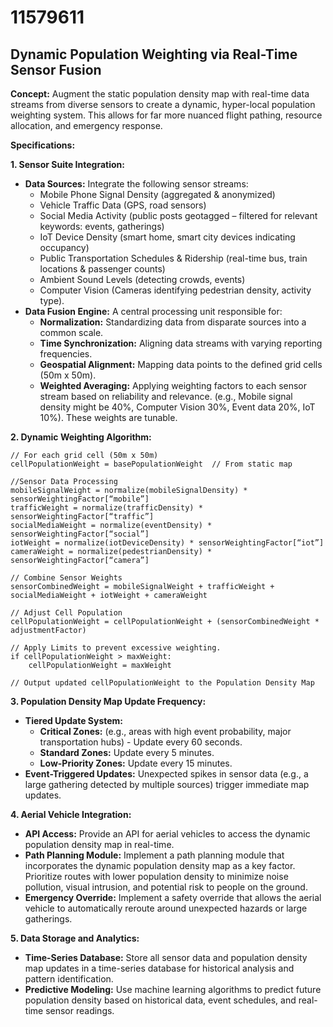 # 11579611

## Dynamic Population Weighting via Real-Time Sensor Fusion

**Concept:** Augment the static population density map with real-time data streams from diverse sensors to create a dynamic, hyper-local population weighting system. This allows for far more nuanced flight pathing, resource allocation, and emergency response.

**Specifications:**

**1. Sensor Suite Integration:**

*   **Data Sources:** Integrate the following sensor streams:
    *   Mobile Phone Signal Density (aggregated & anonymized)
    *   Vehicle Traffic Data (GPS, road sensors)
    *   Social Media Activity (public posts geotagged – filtered for relevant keywords: events, gatherings)
    *   IoT Device Density (smart home, smart city devices indicating occupancy)
    *   Public Transportation Schedules & Ridership (real-time bus, train locations & passenger counts)
    *   Ambient Sound Levels (detecting crowds, events)
    *   Computer Vision (Cameras identifying pedestrian density, activity type).
*   **Data Fusion Engine:** A central processing unit responsible for:
    *   **Normalization:** Standardizing data from disparate sources into a common scale.
    *   **Time Synchronization:** Aligning data streams with varying reporting frequencies.
    *   **Geospatial Alignment:** Mapping data points to the defined grid cells (50m x 50m).
    *   **Weighted Averaging:**  Applying weighting factors to each sensor stream based on reliability and relevance.  (e.g., Mobile signal density might be 40%, Computer Vision 30%, Event data 20%, IoT 10%). These weights are tunable.

**2. Dynamic Weighting Algorithm:**

```pseudocode
// For each grid cell (50m x 50m)
cellPopulationWeight = basePopulationWeight  // From static map

//Sensor Data Processing
mobileSignalWeight = normalize(mobileSignalDensity) * sensorWeightingFactor[“mobile”]
trafficWeight = normalize(trafficDensity) * sensorWeightingFactor[“traffic”]
socialMediaWeight = normalize(eventDensity) * sensorWeightingFactor[“social”]
iotWeight = normalize(iotDeviceDensity) * sensorWeightingFactor[“iot”]
cameraWeight = normalize(pedestrianDensity) * sensorWeightingFactor[“camera”]

// Combine Sensor Weights
sensorCombinedWeight = mobileSignalWeight + trafficWeight + socialMediaWeight + iotWeight + cameraWeight

// Adjust Cell Population
cellPopulationWeight = cellPopulationWeight + (sensorCombinedWeight * adjustmentFactor)

// Apply Limits to prevent excessive weighting.
if cellPopulationWeight > maxWeight:
    cellPopulationWeight = maxWeight

// Output updated cellPopulationWeight to the Population Density Map
```

**3.  Population Density Map Update Frequency:**

*   **Tiered Update System:**
    *   **Critical Zones:** (e.g., areas with high event probability, major transportation hubs) - Update every 60 seconds.
    *   **Standard Zones:** Update every 5 minutes.
    *   **Low-Priority Zones:** Update every 15 minutes.
*   **Event-Triggered Updates:**  Unexpected spikes in sensor data (e.g., a large gathering detected by multiple sources) trigger immediate map updates.

**4. Aerial Vehicle Integration:**

*   **API Access:** Provide an API for aerial vehicles to access the dynamic population density map in real-time.
*   **Path Planning Module:** Implement a path planning module that incorporates the dynamic population density map as a key factor.  Prioritize routes with lower population density to minimize noise pollution, visual intrusion, and potential risk to people on the ground.
*   **Emergency Override:** Implement a safety override that allows the aerial vehicle to automatically reroute around unexpected hazards or large gatherings.



**5. Data Storage and Analytics:**

*   **Time-Series Database:** Store all sensor data and population density map updates in a time-series database for historical analysis and pattern identification.
*   **Predictive Modeling:** Use machine learning algorithms to predict future population density based on historical data, event schedules, and real-time sensor readings.